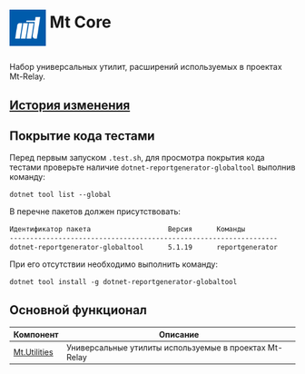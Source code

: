 # <p><img src="iconMt.png" width="64px" height="64px" align="middle" /> Mt Core</p>

Набор универсальных утилит, расширений используемых в проектах Mt-Relay.

## [История изменения](CHANGELOG.md)

## Покрытие кода тестами

Перед первым запуском `.test.sh`, для просмотра покрытия кода тестами проверьте наличие `dotnet-reportgenerator-globaltool` выполнив команду:

```console
dotnet tool list --global
```

В перечне пакетов должен присутствовать:

```console
Идентификатор пакета                   Версия      Команды
------------------------------------------------------------------
dotnet-reportgenerator-globaltool      5.1.19      reportgenerator
```

При его отсутствии необходимо выполнить команду:

```console
dotnet tool install -g dotnet-reportgenerator-globaltool
```

## Основной функционал

| Компонент      | Описание                                               |
|----------------|--------------------------------------------------------|
| [Mt.Utilities] | Универсальные утилиты используемые в проектах Mt-Relay |

[Mt.Utilities]: src/Mt.Utilities/README.md